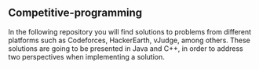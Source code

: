 ## Competitive-programming

In the following repository you will find solutions to problems from different platforms such as Codeforces, HackerEarth, vJudge, among others. These solutions are going to be presented in Java and C++, in order to address two perspectives when implementing a solution.
